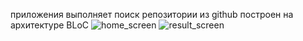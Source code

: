 приложения выполняет поиск репозитории из github
построен на архитектуре BLoC
![home_screen](https://github.com/hacker-uz/github_search/blob/main/home_screen.jpg)
![result_screen](https://github.com/hacker-uz/github_search/blob/main/result_screen.jpg)
